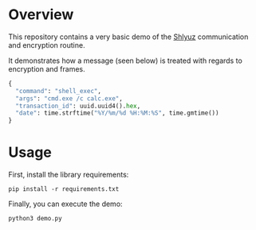 # Overview
This repository contains a very basic demo of the [Shlyuz](https://github.com/shlyuz) communication and encryption routine.

It demonstrates how a message (seen below) is treated with regards to encryption and frames.

```python
{
  "command": "shell_exec",
  "args": "cmd.exe /c calc.exe",
  "transaction_id": uuid.uuid4().hex,
  "date": time.strftime("%Y/%m/%d %H:%M:%S", time.gmtime())
}
```

# Usage

First, install the library requirements:

```shell
pip install -r requirements.txt
```

Finally, you can execute the demo:

```shell
python3 demo.py
```
